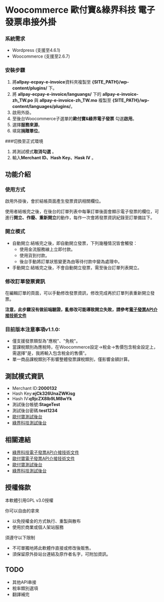 # Woocommerce 歐付寶&綠界科技 電子發票串接外掛

### 系統需求
- Wordpress (支援至4.6.1)
- Woocommerce (支援至2.6.7)

### 安裝步驟

1. 將**allpay-ecpay-e-invoice**資料夾複製至 **{SITE_PATH}/wp-content/plugins/** 下。
2. 將 **allpay-ecpay-e-invoice/languangs/** 下的 **allpay-e-invoice-zh_TW.po** 與 **allpay-e-invoice-zh_TW.mo** 複製至 **{SITE_PATH}/wp-content/languages/plugins/**。
3. 啟用外掛。
4. 至後台Woocommerce子選單的**歐付寶&綠界電子發票** 勾選**啟用**。
5. 選擇**服務來源**。
5. 填寫**捐贈單位**。

###切換至正式環境

1. 將測試模式**取消勾選** 。
2. 輸入**Merchant ID、Hash Key、Hask IV** 。

## 功能介紹

### 使用方式

啟用外掛後，會於結帳頁面產生發票資訊相關欄位。

使用者結帳完之後，在後台的訂單列表中每筆訂單後面會顯示電子發票的欄位，可進行**開立、作廢、重新開立**的動作，每作一次會將發票資訊紀錄至訂單備註下。

### 開立模式

- 自動開立:結帳完之後，即自動開立發票，下列幾種情況皆會觸發：
	- 使用金流服務線上立即付款。
	- 使用貨到付款。
	- 後台手動將訂單狀態變更為由等待付款中變為處理中。
- 手動開立:結帳完之後，不會自動開立發票，需至後台訂單列表開立。

### 修改訂單發票資訊

在編輯訂單的頁面，可以手動修改發票資訊，修改完成再於訂單列表重新開立發票。

**注意，此步驟沒有做前端驗證，亂修改可能導致開立失敗，請參考[電子發票API介接技術文件][1]**

### 目前版本注意事項v1.1.0:

- 僅支援發票類型為"應稅"、"免稅"。
- 當課稅類別為應稅時，在Woocommerce設定->稅金->售價包含稅金設定上，需選擇"是，我將輸入包含稅金的售價"。
- 單一商品課稅類別不影響整體發票課稅類別，僅影響金額計算。

## 測試模式資訊

- Merchant ID:**2000132**
- Hash Key:**ejCk326UnaZWKisg**
- Hash IV:**q9jcZX8Ib9LM8wYk**
- 測試後台帳號:**StageTest**
- 測試後台密碼:**test1234**
- [歐付寶測試後台][2]
- [綠界科技測試後台][3]

## 相關連結

- [綠界科技電子發票API介接技術文件][1]
- [歐付寶電子發票API介接技術文件][1]
- [歐付寶測試後台][2]
- [綠界科技測試後台][3]

[0]: https://www.ecpay.com.tw/Service/API_Dwnld "https://www.ecpay.com.tw/Service/API_Dwnld"
[1]: https://www.allpay.com.tw/Service/API_Dwnld "https://www.allpay.com.tw/Service/API_Dwnld"
[2]: https://vendor-stage.allpay.com.tw "https://vendor-stage.allpay.com.tw"
[3]: https://vendor-stage.ecpay.com.tw "https://vendor-stage.ecpay.com.tw"

## 授權條款

本軟體引用GPL v3.0授權

你可以自由的拿來

- 以免授權金的方式執行、重製與散布
- 使用於商業或個人架站服務

須遵守以下限制

- 不可單獨地將此軟體作直接或修改後販售。
- 須保留原外掛站台連結及原作者名字，可附加資訊。

## TODO

- 其他API串接
- 稅率類別選項
- 翻譯補完
